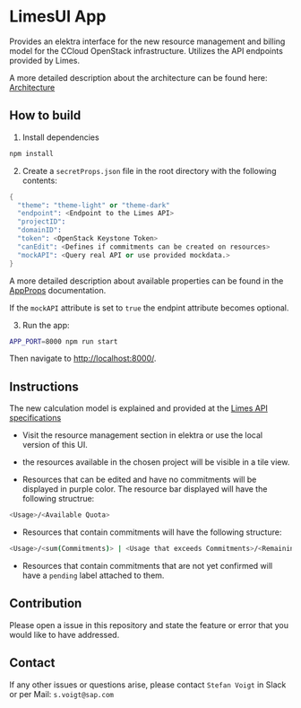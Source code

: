 # LimesUI App

Provides an elektra interface for the new resource management and billing model for the CCloud OpenStack infrastructure. Utilizes the API endpoints provided by Limes.

A more detailed description about the architecture can be found here:
[Architecture](/architecture/architectureDescription.md)

## How to build

1. Install dependencies

```sh
npm install
```

2. Create a `secretProps.json` file in the root directory with the following contents:

```s
{
  "theme": "theme-light" or "theme-dark"
  "endpoint": <Endpoint to the Limes API>
  "projectID":
  "domainID":
  "token": <OpenStack Keystone Token>
  "canEdit": <Defines if commitments can be created on resources>
  "mockAPI": <Query real API or use provided mockdata.>
}
```

A more detailed description about available properties can be found in the [AppProps](./APP_PROPS.md) documentation.

If the `mockAPI` attribute is set to `true` the endpint attribute becomes optional.

3. Run the app:

```sh
APP_PORT=8000 npm run start
```

Then navigate to <http://localhost:8000/>.

## Instructions

The new calculation model is explained and provided at the [Limes API specifications](https://github.com/sapcc/limes/blob/master/docs/users/api-spec-resources.md)

- Visit the resource management section in elektra or use the local version of this UI.

- the resources available in the chosen project will be visible in a tile view.

- Resources that can be edited and have no commitments will be displayed in purple color. The resource bar displayed will have the following structrue:

```sh
<Usage>/<Available Quota>
```

- Resources that contain commitments will have the following structure:

```sh
<Usage>/<sum(Commitments)> | <Usage that exceeds Commitments>/<Remaining Quota>
```

- Resources that contain commitments that are not yet confirmed will have a `pending` label attached to them.

## Contribution

Please open a issue in this repository and state the feature or error that you would like to have addressed.

## Contact

If any other issues or questions arise, please contact `Stefan Voigt` in Slack or per Mail:
`s.voigt@sap.com`

